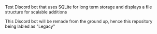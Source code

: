 Test Discord bot that uses SQLite for long term storage and displays a file structure for scalable additions

This Discord bot will be remade from the ground up, hence this repository being labled as "Legacy"
